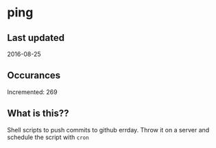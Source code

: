 # ping

## Last updated
2016-08-25

## Occurances
Incremented: 269

## What is this?? 
Shell scripts to push commits to github errday. Throw it on a server and schedule the script with `cron`
